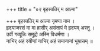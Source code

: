 +++
title = "०२ बृहस्पतिर् म आत्मा"

+++
बृहस्पतिर् म आत्मा नृमणा नाम ।  
हृदयाजरसं मा मा हासीर् असंतापं मे हृदयम् अस्तु ।  
उर्वी गव्यूतिः समुद्रो अस्मि विधर्मणा ।  
नाभिर् अहं रयीणां नाभिर् अहं समानानां भूयासम् ॥